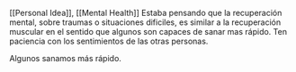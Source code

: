 [[Personal Idea]], [[Mental Health]]
Estaba pensando que la recuperación mental, sobre traumas o situaciones dificiles, es similar a la recuperación muscular en el sentido que algunos son capaces de sanar mas rápido. Ten paciencia con los sentimientos de las otras personas. 

Algunos sanamos más rápido.